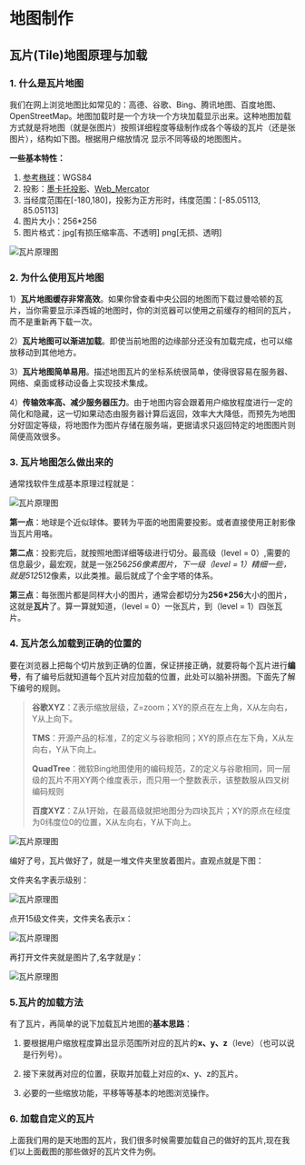 # 地图制作

## 瓦片(Tile)地图原理与加载

### 1. 什么是瓦片地图

 我们在网上浏览地图比如常见的：高德、谷歌、Bing、腾讯地图、百度地图、OpenStreetMap。地图加载时是一个方块一个方块加载显示出来。这种地图加载方式就是将地图（就是张图片）按照详细程度等级制作成各个等级的瓦片（还是张图片），结构如下图。根据用户缩放情况 显示不同等级的地图图片。

**一些基本特性：**

1. [参考椭球](https://zh.wikipedia.org/wiki/参考椭球体)：WGS84
2. 投影：[墨卡托投影](https://zh.wikipedia.org/wiki/麥卡托投影法)、[Web_Mercator](https://en.wikipedia.org/wiki/Mercator_projection#Web_Mercator)
3. 当经度范围在[-180,180]，投影为正方形时，纬度范围：[-85.05113, 85.05113]
4. 图片大小：256*256
5. 图片格式：jpg[有损压缩率高、不透明] png[无损、透明]

![瓦片原理图](image/瓦片原理图.png)

### 2. 为什么使用瓦片地图

 1）**瓦片地图缓存非常高效**。如果你曾查看中央公园的地图而下载过曼哈顿的瓦片，当你需要显示泽西城的地图时，你的浏览器可以使用之前缓存的相同的瓦片，而不是重新再下载一次。

 2）**瓦片地图可以渐进加载**。即使当前地图的边缘部分还没有加载完成，也可以缩放移动到其他地方。

 3）**瓦片地图简单易用**。描述地图瓦片的坐标系统很简单，使得很容易在服务器、网络、桌面或移动设备上实现技术集成。

 4）**传输效率高、减少服务器压力**。由于地图内容会跟着用户缩放程度进行一定的简化和隐藏，这一切如果动态由服务器计算后返回，效率大大降低，而预先为地图分好固定等级，将地图作为图片存储在服务端，更据请求只返回特定的地图图片则简便高效很多。

### 3. 瓦片地图怎么做出来的

 通常找软件生成基本原理过程就是：

![瓦片原理图](image/瓦片原理图2.png)

**第一点**：地球是个近似球体。要转为平面的地图需要投影。或者直接使用正射影像当瓦片用咯。

 **第二点**：投影完后，就按照地图详细等级进行切分。最高级（level = 0）,需要的信息最少，最宏观，就是一张256*256像素图片，下一级（level = 1）精细一些，就是512*512像素，以此类推。最后就成了个金字塔的体系。

 **第三点**：每张图片都是同样大小的图片，通常会都切分为**256\*256**大小的图片，这就是**瓦片**了。算一算就知道，（level = 0）一张瓦片，到（level = 1）四张瓦片。

### 4. 瓦片怎么加载到正确的位置的

 要在浏览器上把每个切片放到正确的位置，保证拼接正确，就要将每个瓦片进行**编号**，有了编号后就知道每个瓦片对应加载的位置，此处可以脑补拼图。下面先了解下编号的规则。

> **谷歌XYZ**：Z表示缩放层级，Z=zoom；XY的原点在左上角，X从左向右，Y从上向下。
>
> **TMS**：开源产品的标准，Z的定义与谷歌相同；XY的原点在左下角，X从左向右，Y从下向上。
>
> **QuadTree**：微软Bing地图使用的编码规范，Z的定义与谷歌相同，同一层级的瓦片不用XY两个维度表示，而只用一个整数表示，该整数服从四叉树编码规则
>
> **百度XYZ**：Z从1开始，在最高级就把地图分为四块瓦片；XY的原点在经度为0纬度位0的位置，X从左向右，Y从下向上。

![瓦片原理图](image/瓦片原理图3.png)

 编好了号，瓦片做好了，就是一堆文件夹里放着图片。直观点就是下图：

 文件夹名字表示级别：

![瓦片原理图](image/瓦片原理图4.png)

 点开15级文件夹，文件夹名表示x：

![瓦片原理图](image/瓦片原理图5.png)

 再打开文件夹就是图片了,名字就是y：

![瓦片原理图](image/瓦片原理图6.png)

### 5.瓦片的加载方法

有了瓦片，再简单的说下加载瓦片地图的**基本思路**：

 1. 要根据用户缩放程度算出显示范围所对应的瓦片的**x、y、z**（leve）（也可以说是行列号）。

 2. 接下来就再对应的位置，获取并加载上对应的x、y、z的瓦片。

 3. 必要的一些缩放功能，平移等等基本的地图浏览操作。

### 6. 加载自定义的瓦片

 上面我们用的是天地图的瓦片，我们很多时候需要加载自己的做好的瓦片,现在我们以上面截图的那些做好的瓦片文件为例。

